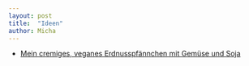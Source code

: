 ```yaml
---
layout: post
title:  "Ideen"
author: Micha
---
```


- [Mein cremiges, veganes Erdnusspfännchen mit Gemüse und Soja](https://www.chefkoch.de/rezepte/1925721313937861/Mein-cremiges-veganes-Erdnusspfaennchen-mit-Gemuese-und-Soja.html)
